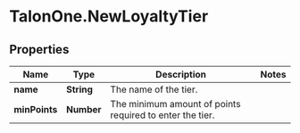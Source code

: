 # TalonOne.NewLoyaltyTier

## Properties

Name | Type | Description | Notes
------------ | ------------- | ------------- | -------------
**name** | **String** | The name of the tier. | 
**minPoints** | **Number** | The minimum amount of points required to enter the tier. | 


